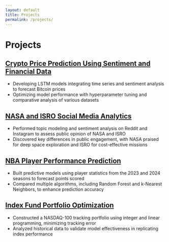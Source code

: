 ```yaml
---
layout: default
title: Projects
permalink: /projects/
---
```


# Projects
## **[Crypto Price Prediction Using Sentiment and Financial Data](https://github.com/gayathreegopi/crypto-price-prediction)**  
- Developing LSTM models integrating time series and sentiment analysis to forecast Bitcoin prices
- Optimizing model performance with hyperparameter tuning and comparative analysis of various datasets

## **[NASA and ISRO Social Media Analytics](https://github.com/gayathreegopi/nasa-isro-social-media-analytics)**  
- Performed topic modeling and sentiment analysis on Reddit and Instagram to assess public opinion of NASA and ISRO
- Discovered key differences in public engagement, with NASA praised for deep space exploration and ISRO for cost-effective missions

## **[NBA Player Performance Prediction](https://github.com/gayathreegopi/nba-player-stats-predictive-model)**  
- Built predictive models using player statistics from the 2023 and 2024 seasons to forecast points scored
- Compared multiple algorithms, including Random Forest and k-Nearest Neighbors, to enhance prediction accuracy

## **[Index Fund Portfolio Optimization](https://github.com/gayathreegopi/nasdaq100-portfolio-optimization)**  
- Constructed a NASDAQ-100 tracking portfolio using integer and linear programming, minimizing tracking error
- Analyzed historical data to validate model effectiveness in replicating index performance
